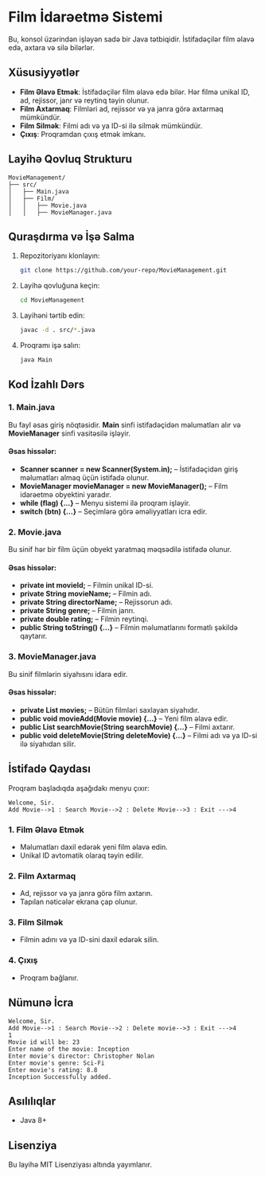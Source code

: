 # Film İdarəetmə Sistemi

Bu, konsol üzərindən işləyən sadə bir Java tətbiqidir. İstifadəçilər film əlavə edə, axtara və silə bilərlər.

## Xüsusiyyətlər
- **Film Əlavə Etmək**: İstifadəçilər film əlavə edə bilər. Hər filmə unikal ID, ad, rejissor, janr və reytinq təyin olunur.
- **Film Axtarmaq**: Filmləri ad, rejissor və ya janra görə axtarmaq mümkündür.
- **Film Silmək**: Filmi adı və ya ID-si ilə silmək mümkündür.
- **Çıxış**: Proqramdan çıxış etmək imkanı.

## Layihə Qovluq Strukturu
```
MovieManagement/
├── src/
│   ├── Main.java
│   ├── Film/
│   │   ├── Movie.java
│   │   ├── MovieManager.java
```

## Quraşdırma və İşə Salma
1. Repozitoriyanı klonlayın:
   ```sh
   git clone https://github.com/your-repo/MovieManagement.git
   ```
2. Layihə qovluğuna keçin:
   ```sh
   cd MovieManagement
   ```
3. Layihəni tərtib edin:
   ```sh
   javac -d . src/*.java
   ```
4. Proqramı işə salın:
   ```sh
   java Main
   ```

## Kod İzahlı Dərs
### 1. Main.java
Bu fayl əsas giriş nöqtəsidir. **Main** sinfi istifadəçidən məlumatları alır və **MovieManager** sinfi vasitəsilə işləyir.
#### Əsas hissələr:
- **Scanner scanner = new Scanner(System.in);** – İstifadəçidən giriş məlumatları almaq üçün istifadə olunur.
- **MovieManager movieManager = new MovieManager();** – Film idarəetmə obyektini yaradır.
- **while (flag) {...}** – Menyu sistemi ilə proqram işləyir.
- **switch (btn) {...}** – Seçimlərə görə əməliyyatları icra edir.

### 2. Movie.java
Bu sinif hər bir film üçün obyekt yaratmaq məqsədilə istifadə olunur.
#### Əsas hissələr:
- **private int movieId;** – Filmin unikal ID-si.
- **private String movieName;** – Filmin adı.
- **private String directorName;** – Rejissorun adı.
- **private String genre;** – Filmin janrı.
- **private double rating;** – Filmin reytinqi.
- **public String toString() {...}** – Filmin məlumatlarını formatlı şəkildə qaytarır.

### 3. MovieManager.java
Bu sinif filmlərin siyahısını idarə edir.
#### Əsas hissələr:
- **private List<Movie> movies;** – Bütün filmləri saxlayan siyahıdır.
- **public void movieAdd(Movie movie) {...}** – Yeni film əlavə edir.
- **public List<Movie> searchMovie(String searchMovie) {...}** – Filmi axtarır.
- **public void deleteMovie(String deleteMovie) {...}** – Filmi adı və ya ID-si ilə siyahıdan silir.

## İstifadə Qaydası
Proqram başladıqda aşağıdakı menyu çıxır:
```
Welcome, Sir.
Add Movie-->1 : Search Movie-->2 : Delete Movie-->3 : Exit --->4
```
### 1. Film Əlavə Etmək
- Məlumatları daxil edərək yeni film əlavə edin.
- Unikal ID avtomatik olaraq təyin edilir.

### 2. Film Axtarmaq
- Ad, rejissor və ya janra görə film axtarın.
- Tapılan nəticələr ekrana çap olunur.

### 3. Film Silmək
- Filmin adını və ya ID-sini daxil edərək silin.

### 4. Çıxış
- Proqram bağlanır.

## Nümunə İcra
```
Welcome, Sir.
Add Movie-->1 : Search Movie-->2 : Delete movie-->3 : Exit --->4
1
Movie id will be: 23
Enter name of the movie: Inception
Enter movie's director: Christopher Nolan
Enter movie's genre: Sci-Fi
Enter movie's rating: 8.8
Inception Successfully added.
```

## Asılılıqlar
- Java 8+

## Lisenziya
Bu layihə MIT Lisenziyası altında yayımlanır.

